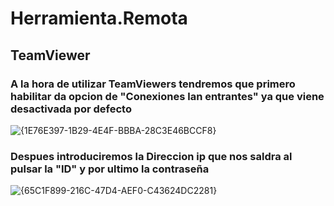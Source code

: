 # Herramienta.Remota
## TeamViewer
### A la hora de utilizar TeamViewers tendremos que primero habilitar da opcion de "Conexiones lan entrantes" ya que viene desactivada por defecto
 ![{1E76E397-1B29-4E4F-BBBA-28C3E46BCCF8}](https://github.com/user-attachments/assets/7da372a8-112b-4def-838c-a8ac07016510)



### Despues introduciremos la Direccion ip que nos saldra al pulsar la "ID" y por ultimo la contraseña
![{65C1F899-216C-47D4-AEF0-C43624DC2281}](https://github.com/user-attachments/assets/d124ca1a-31c2-415c-acdc-158ad01f2925)
